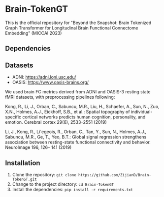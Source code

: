 # Brain-TokenGT
This is the official repository for "Beyond the Snapshot: Brain Tokenized Graph Transformer for Longitudinal Brain Functional Connectome Embedding" (MICCAI 2023)

## Dependencies


## Datasets

- ADNI: https://adni.loni.usc.edu/
- OASIS: https://www.oasis-brains.org/

We used brain FC metrics derived from ADNI and OASIS-3 resting state fMRI datasets, with preprocessing pipelines following:

Kong, R., Li, J., Orban, C., Sabuncu, M.R., Liu, H., Schaefer, A., Sun, N., Zuo,
X.N., Holmes, A.J., Eickhoff, S.B., et al.: Spatial topography of individual-specific
cortical networks predicts human cognition, personality, and emotion. Cerebral
cortex 29(6), 2533–2551 (2019)

Li, J., Kong, R., Li´egeois, R., Orban, C., Tan, Y., Sun, N., Holmes, A.J., Sabuncu,
M.R., Ge, T., Yeo, B.T.: Global signal regression strengthens association between
resting-state functional connectivity and behavior. NeuroImage 196, 126–
141 (2019)


## Installation

1. Clone the repository: `git clone https://github.com/ZijianD/Brain-TokenGT.git`
2. Change to the project directory: `cd Brain-TokenGT`
3. Install the dependencies: `pip install -r requirements.txt`
